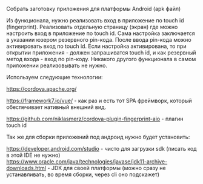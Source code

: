 Собрать заготовку приложения для платформы Android (apk файл)

Из функционала, нужно реализовать вход в приложение по touch id (fingerprint).
Реализовать отдельную страницу (экран) где можно настроить вход в приложение по touch id.
Сама настройка заключается в указании юзером резервного pin-кода. После ввода pin-кода можно активировать вход по touch id.
Если настройка активирована, то при открытии приложения - должен запрашиватся touch id, и как резервный метод входа - вход по pin-коду. Никакого другого функционала в самом приложении реализовывать не нужно.


Используем следующие технологии:

https://cordova.apache.org/

https://framework7.io/vue/ - как раз и есть тот SPA фреймворк, который обеспечивает нативный внешний вид.

https://github.com/niklasmerz/cordova-plugin-fingerprint-aio - плагин touch id

Так же для сборки приложений под андроид нужно будет установить:

https://developer.android.com/studio - чисто для загрузки sdk (писать код в этой IDE не нужно)
https://www.oracle.com/java/technologies/javase/jdk11-archive-downloads.html - JDK для своей платформы (можно сразу не устанавливать, во время сборки, через cli оно подскажет)
